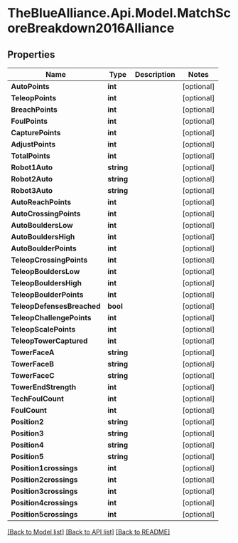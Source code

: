 # TheBlueAlliance.Api.Model.MatchScoreBreakdown2016Alliance

## Properties

Name | Type | Description | Notes
------------ | ------------- | ------------- | -------------
**AutoPoints** | **int** |  | [optional] 
**TeleopPoints** | **int** |  | [optional] 
**BreachPoints** | **int** |  | [optional] 
**FoulPoints** | **int** |  | [optional] 
**CapturePoints** | **int** |  | [optional] 
**AdjustPoints** | **int** |  | [optional] 
**TotalPoints** | **int** |  | [optional] 
**Robot1Auto** | **string** |  | [optional] 
**Robot2Auto** | **string** |  | [optional] 
**Robot3Auto** | **string** |  | [optional] 
**AutoReachPoints** | **int** |  | [optional] 
**AutoCrossingPoints** | **int** |  | [optional] 
**AutoBouldersLow** | **int** |  | [optional] 
**AutoBouldersHigh** | **int** |  | [optional] 
**AutoBoulderPoints** | **int** |  | [optional] 
**TeleopCrossingPoints** | **int** |  | [optional] 
**TeleopBouldersLow** | **int** |  | [optional] 
**TeleopBouldersHigh** | **int** |  | [optional] 
**TeleopBoulderPoints** | **int** |  | [optional] 
**TeleopDefensesBreached** | **bool** |  | [optional] 
**TeleopChallengePoints** | **int** |  | [optional] 
**TeleopScalePoints** | **int** |  | [optional] 
**TeleopTowerCaptured** | **int** |  | [optional] 
**TowerFaceA** | **string** |  | [optional] 
**TowerFaceB** | **string** |  | [optional] 
**TowerFaceC** | **string** |  | [optional] 
**TowerEndStrength** | **int** |  | [optional] 
**TechFoulCount** | **int** |  | [optional] 
**FoulCount** | **int** |  | [optional] 
**Position2** | **string** |  | [optional] 
**Position3** | **string** |  | [optional] 
**Position4** | **string** |  | [optional] 
**Position5** | **string** |  | [optional] 
**Position1crossings** | **int** |  | [optional] 
**Position2crossings** | **int** |  | [optional] 
**Position3crossings** | **int** |  | [optional] 
**Position4crossings** | **int** |  | [optional] 
**Position5crossings** | **int** |  | [optional] 

[[Back to Model list]](../README.md#documentation-for-models) [[Back to API list]](../README.md#documentation-for-api-endpoints) [[Back to README]](../README.md)

